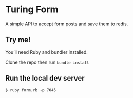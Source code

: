 # Turing Form

A simple API to accept form posts and save them to redis.

## Try me!

You’ll need Ruby and bundler installed.

Clone the repo then run `bundle install`

## Run the local dev server

```
$ ruby form.rb -p 7045
```
